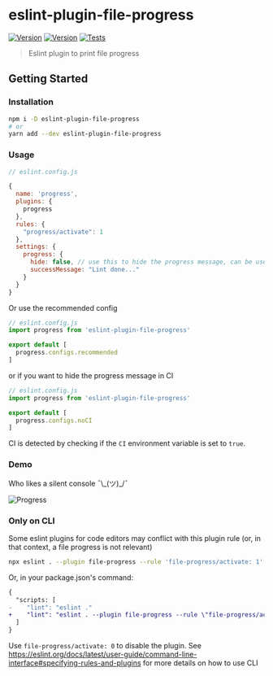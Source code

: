# eslint-plugin-file-progress

[![Version](https://badgen.net/npm/v/eslint-plugin-file-progress)](https://www.npmjs.com/package/eslint-plugin-file-progress)
[![Version](https://badgen.net/npm/license/eslint-plugin-file-progress?color=red)](https://github.com/sibiraj-s/eslint-plugin-file-progress/blob/master/LICENSE)
[![Tests](https://github.com/sibiraj-s/eslint-plugin-file-progress/workflows/Tests/badge.svg)](https://github.com/sibiraj-s/eslint-plugin-file-progress/actions)

> Eslint plugin to print file progress

## Getting Started

### Installation

```bash
npm i -D eslint-plugin-file-progress
# or
yarn add --dev eslint-plugin-file-progress
```

### Usage

```js
// eslint.config.js

{
  name: 'progress',
  plugins: {
    progress
  },
  rules: {
    "progress/activate": 1
  },
  settings: {
    progress: {
      hide: false, // use this to hide the progress message, can be useful in CI
      successMessage: "Lint done..."
    }
  }
}
```

Or use the recommended config

```js
// eslint.config.js
import progress from 'eslint-plugin-file-progress'

export default [
  progress.configs.recommended
]
```

or if you want to hide the progress message in CI

```js
// eslint.config.js
import progress from 'eslint-plugin-file-progress'

export default [
  progress.configs.noCI
]
```

CI is detected by checking if the `CI` environment variable is set to `true`.

### Demo

Who likes a silent console ¯\\\_(ツ)\_/¯

![Progress](assets/progress.gif)

### Only on CLI

Some eslint plugins for code editors may conflict with this plugin rule (or, in that context, a file progress is not relevant)

```bash
npx eslint . --plugin file-progress --rule 'file-progress/activate: 1'
```

Or, in your package.json's command:

```diff
{
  "scripts: [
-    "lint": "eslint ."
+    "lint": "eslint . --plugin file-progress --rule \"file-progress/activate: 1\""
  ]
}
```

Use `file-progress/activate: 0` to disable the plugin. See https://eslint.org/docs/latest/user-guide/command-line-interface#specifying-rules-and-plugins for more details on how to use CLI
